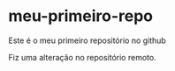 # meu-primeiro-repo
Este é o meu primeiro repositório no github

Fiz uma alteração no repositório remoto.
